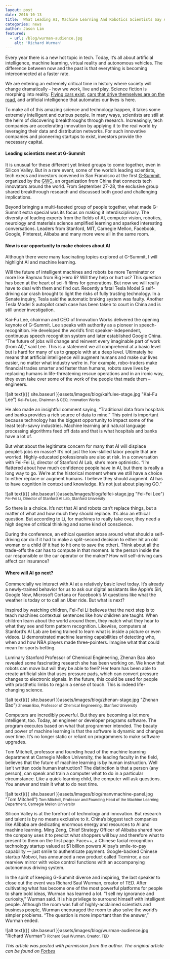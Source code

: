 ```yaml
---
layout: post
date: 2016-10-13
title:  What Leading AI, Machine Learning And Robotics Scientists Say About The Future
categories: news
author: Jason Lim
featured:
  - url: /blog/wurman-audience.jpg
    alt: 'Richard Wurman'
---
```


Every year there is a new hot topic in tech. Today, it’s all about artificial intelligence, machine learning, virtual reality and autonomous vehicles. The difference between now and the past is that everything is becoming interconnected at a faster rate.

We are entering an extremely critical time in history where society will change dramatically – how we work, live and play. Science fiction is morphing into reality. [Flying cars exist][flyingcar], [cars that drive themselves are on the road][selfdriving], and artificial intelligence that automates our lives is here.

To make all of this amazing science and technology happen, it takes some extremely intelligent and curious people. In many ways, scientists are still at the helm of discovering breakthroughs through research. Increasingly, tech companies are accelerating innovation by applying it to the real world by leveraging their data and distribution networks. For such innovative companies and pioneering startups to exist, investors provide the necessary capital.

<!--more-->

#### Leading scientists meet at G-Summit

It is unusual for these different yet linked groups to come together, even in Silicon Valley. But in a rare event, some of the world’s leading scientists, tech execs and investors convened in San Francisco at the first [G-Summit][gsummit], organized by the [GWC][gwc], an organization from China that connects tech innovators around the world. From September 27-28, the exclusive group shared breakthrough research and discussed both good and challenging implications.

Beyond bringing a multi-faceted group of people together, what made G-Summit extra special was its focus on making it interdisciplinary. The diversity of leading experts from the fields of AI, computer vision, robotics, neurology and materials science amplified learning and sparked interesting conversations. Leaders from Stanford, MIT, Carnegie Mellon, Facebook, Google, Pinterest, Alibaba and many more were all in the same room.

#### Now is our opportunity to make choices about AI

Although there were many fascinating topics explored at G-Summit, I will highlight AI and machine learning.

Will the future of intelligent machines and robots be more Terminator or more like Baymax from Big Hero 6? Will they help or hurt us? This question has been at the heart of sci-fi films for generations. But now we will really have to deal with them and find out. Recently a fatal Tesla Model S self-driving car crash brought to light the risks of fully trusting technology. In a Senate inquiry, Tesla said the automatic braking system was faulty. Another Tesla Model S autopilot crash case has been taken to court in China and is still under investigation.

Kai-Fu Lee, chairman and CEO of Innovation Works delivered the opening keynote of G-Summit. Lee speaks with authority as a pioneer in speech-recognition. He developed the world’s first speaker-independent, continuous speech recognition system and later established Google China. ”The future of jobs will change and reinvent every imaginable part of work (from AI),” said Lee. This is a statement we all comprehend at a basic level but is hard for many of us to grapple with at a deep level. Ultimately he means that artificial intelligence will augment humans and make our lives easier, no matter what industry we’re in. For example, robo-traders make financial trades smarter and faster than humans, robots save lives by replacing humans in life-threatening rescue operations and in an ironic way, they even take over some of the work of the people that made them – engineers.

![alt text]({{ site.baseurl }}assets/images/blog/kaifulee-stage.jpg "Kai-Fu Lee")
<small class="secondary">Kai-Fu Lee, Chairman & CEO, Innovation Works</small>

He also made an insightful comment saying, “Traditional data from hospitals and banks provides a rich source of data to mine.” This point is important because technology has the biggest opportunity to impact some of the least tech-savvy industries. Machine learning and natural language processing algorithms feed off data and that is what hospitals and banks have a lot of.

But what about the legitimate concern for many that AI will displace people’s jobs en masse? It’s not just the low-skilled labor people that are worried. Highly-educated professionals are also at risk. In a conversation with Fei-Fei Li, director of Stanford AI Lab, she’s more optimistic. “I’m flattered about how much confidence people have in AI, but there is really a long way to go. We’re at the historical moment where we still have a choice to either replace or augment humans. I believe they should augment. AI has to have cognition in context and knowledge. It’s not just about playing GO.”

![alt text]({{ site.baseurl }}assets/images/blog/feifei-stage.jpg "Fei-Fei Lee")
<small class="secondary">Fei-Fei Li, Director of Stanford AI Lab, Stanford University</small>

So there is a choice. It’s not that AI and robots can’t replace things, but a matter of what and how much they should replace. It’s also an ethical question. But according to Li, for machines to really take over, they need a high degree of critical thinking and some kind of conscience.

During the conference, an ethical question arose around what should a self-driving car do if it had to make a split-second decision to either hit an old woman or a child (if it had to hit one to save the other). Think about all the trade-offs the car has to compute in that moment. Is the person inside the car responsible or the car operator or the maker? How will self-driving cars affect car insurance?

#### Where will AI go next?

Commercially we interact with AI at a relatively basic level today. It’s already a newly-trained behavior for us to ask our digital assistants like Apple’s Siri, Google Now, Microsoft Cortana or Facebook’s M questions like what the weather is today or to call an Uber ride. But what is next?

Inspired by watching children, Fei-Fei Li believes that the next step is to teach machines contextual sentences like how children are taught. When children learn about the world around them, they match what they hear to what they see and form pattern recognition. Likewise, computers at Stanford’s AI Lab are being trained to learn what is inside a picture or even videos. Li demonstrated machine learning capabilities of detecting who, when and how NBA players made three-pointers. Imagine what that could mean for sports betting.

Luminary Stanford Professor of Chemical Engineering, Zhenan Bao also revealed some fascinating research she has been working on. We know that robots can move but will they be able to feel? Her team has been able to create artificial skin that uses pressure pads, which can convert pressure changes to electronic signals. In the future, this could be used for people with prosthetic limbs to regain a sense of touch. This is indeed life-changing science.

![alt text]({{ site.baseurl }}assets/images/blog/zhenan-stage.jpg "Zhenan Bao")
<small class="secondary">Zhenan Bao, Professor of Chemical Engineering, Stanford University</small>

Computers are incredibly powerful. But they are becoming a lot more intelligent, too. Today, an engineer or developer programs software. The program executes based on what that programmer intended. The beauty and power of machine learning is that the software is dynamic and changes over time. It’s no longer static or reliant on programmers to make software upgrades.

Tom Mitchell, professor and founding head of the machine learning department at Carnegie Mellon University, the leading faculty in the field, believes that the future of machine learning is by human instruction. Well isn’t written code human instruction? The distinction is that a person (any person), can speak and train a computer what to do in a particular circumstance. Like a quick-learning child, the computer will ask questions. You answer and train it what to do next time.

![alt text]({{ site.baseurl }}assets/images/blog/manvmachine-panel.jpg "Tom Mitchell")
<small class="secondary">Tom Mitchell, Professor and Founding Head of the Machine Learning Department, Carnegie Mellon University</small>

Silicon Valley is at the forefront of technology and innovation. But research and talent is by no means exclusive to it. China’s biggest tech companies like Alibaba are dedicating enormous energy and resources to AI and machine learning. Ming Zeng, Chief Strategy Officer of Alibaba shared how the company uses it to predict what shoppers will buy and therefore what to present to them on the first page. Face++, a Chinese facial recognition technology startup valued at $1 billion powers Alipay’s smile-to-pay capability — just smile to authenticate payment. Google-backed Chinese startup Mobvoi, has announced a new product called Ticmirror, a car rearview mirror with voice control functions with an accompanying autonomous driving system.

In the spirit of keeping G-Summit diverse and inspiring, the last speaker to close out the event was Richard Saul Wurman, creator of TED. After cultivating what has become one of the most powerful platforms for people to share bold ideas, Wurman has learned a lot. “I sell my ignorance and curiosity,” Wurman said. It is his privilege to surround himself with intelligent people. Although the room was full of highly-acclaimed scientists and business people, Wurman encouraged the room to also solve the world’s simpler problems. “The question is more important than the answer,” Wurman ended.

![alt text]({{ site.baseurl }}assets/images/blog/wurman-audience.jpg "Richard Wurman")
<small class="secondary">Richard Saul Wurman, Creator, TED</small>

*This article was posted with permission from the author. The original article can be found on [Forbes][source]*

[gsummit]: http://thegsummit.org
[gwc]: http://en.gwc.net
[flyingcar]: http://www.bloomberg.com/news/articles/2016-06-09/welcome-to-larry-page-s-secret-flying-car-factories
[selfdriving]: https://www.wired.com/2016/09/self-driving-autonomous-uber-pittsburgh/
[source]: http://www.forbes.com/sites/jlim/2016/10/12/what-leading-ai-machine-learning-and-robotics-scientists-say-about-the-future/#2a64a5ad6b37
